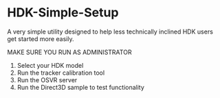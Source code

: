 # HDK-Simple-Setup
A very simple utility designed to help less technically inclined HDK users get started more easily.

MAKE SURE YOU RUN AS ADMINISTRATOR
<ol>
<li>Select your HDK model</li>
<li>Run the tracker calibration tool</li>
<li>Run the OSVR server</li>
<li>Run the Direct3D sample to test functionality</li>
</ol>
